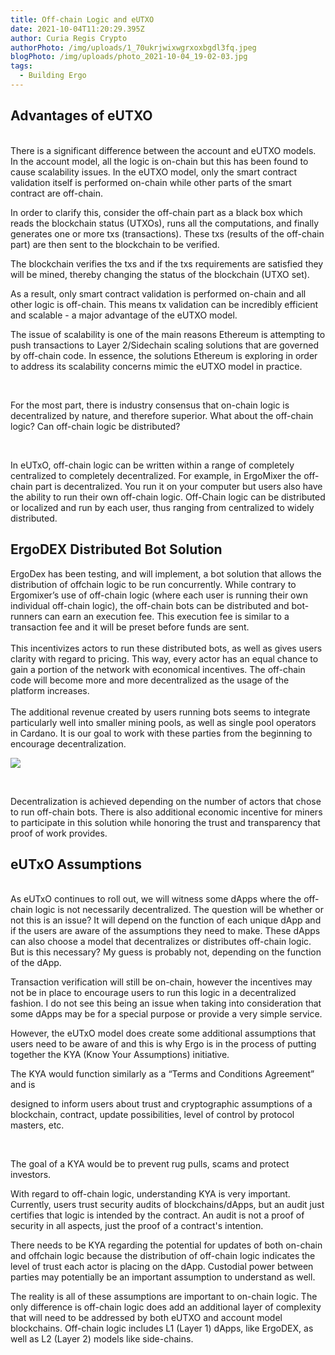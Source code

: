 ```yaml
---
title: Off-chain Logic and eUTXO
date: 2021-10-04T11:20:29.395Z
author: Curia Regis Crypto
authorPhoto: /img/uploads/1_70ukrjwixwgrxoxbgdl3fq.jpeg
blogPhoto: /img/uploads/photo_2021-10-04_19-02-03.jpg
tags:
  - Building Ergo
---
```

<!--StartFragment-->

## Advantages of eUTXO

\
There is a significant difference between the account and eUTXO models. In the account model, all the logic is on-chain but this has been found to cause scalability issues. In the eUTXO model, only the smart contract validation itself is performed on-chain while other parts of the smart contract are off-chain. 



In order to clarify this, consider the off-chain part as a black box which reads the blockchain status (UTXOs), runs all the computations, and finally generates one or more txs (transactions). These txs (results of the off-chain part) are then sent to the blockchain to be verified.



The blockchain verifies the txs and if the txs requirements are satisfied they will be mined, thereby changing the status of the blockchain (UTXO set). 



As a result, only smart contract validation is performed on-chain and all other logic is off-chain. This means tx validation can be incredibly efficient and scalable - a major advantage of the eUTXO model.



The issue of scalability is one of the main reasons Ethereum is attempting to push transactions to Layer 2/Sidechain scaling solutions that are governed by off-chain code. In essence, the solutions Ethereum is exploring in order to address its scalability concerns mimic the eUTXO model in practice.

 

For the most part, there is industry consensus that on-chain logic is decentralized by nature, and therefore superior. What about the off-chain logic? Can off-chain logic be distributed? 

 

In eUTxO, off-chain logic can be written within a range of completely centralized to completely decentralized. For example, in ErgoMixer the off-chain part is decentralized. You run it on your computer but users also have the ability to run their own off-chain logic. Off-Chain logic can be distributed or localized and run by each user, thus ranging from centralized to widely distributed. 



## ErgoDEX Distributed Bot Solution

ErgoDex has been testing, and will implement, a bot solution that allows the distribution of offchain logic to be run concurrently. While contrary to Ergomixer’s use of off-chain logic (where each user is running their own individual off-chain logic), the off-chain bots can be distributed and bot-runners can earn an execution fee. This execution fee is similar to a transaction fee and it will be preset before funds are sent.\
\
This incentivizes actors to run these distributed bots, as well as gives users clarity with regard to pricing. This way, every actor has an equal chance to gain a portion of the network with economical incentives. The off-chain code will become more and more decentralized as the usage of the platform increases.\
\
The additional revenue created by users running bots seems to integrate particularly well into smaller mining pools, as well as single pool operators in Cardano. It is our goal to work with these parties from the beginning to encourage decentralization.  



![](https://lh3.googleusercontent.com/kzEchHe0C8NMk5y-yNuouF1YbrtUi7onuve7NvzBVyWMOa6WTQ5s9Ft4T7bVJ3cbooIECSAeazqwIwmc-lO0ya6hjC5poyxwFLucTuznTX52_jwAwsbLaIfYTxDrKhLyqFTKG7bK=s0)



 



Decentralization is achieved depending on the number of actors that chose to run off-chain bots. There is also additional economic incentive for miners to participate in this solution while honoring the trust and transparency that proof of work provides. 



## eUTxO Assumptions

\
As eUTxO continues to roll out, we will witness some dApps where the off-chain logic is not necessarily decentralized. The question will be whether or not this is an issue? It will depend on the function of each unique dApp and if the users are aware of the assumptions they need to make. These dApps can also choose a model that decentralizes or distributes off-chain logic. But is this necessary? My guess is probably not, depending on the function of the dApp.



Transaction verification will still be on-chain, however the incentives may not be in place to encourage users to run this logic in a decentralized fashion. I do not see this being an issue when taking into consideration that some dApps may be for a special purpose or provide a very simple service.



However, the eUTxO model does create some additional assumptions that users need to be aware of and this is why Ergo is in the process of putting together the KYA (Know Your Assumptions) initiative.



The KYA would function similarly as a “Terms and Conditions Agreement” and is 

designed to inform users about trust and cryptographic assumptions of a blockchain, contract, update possibilities, level of control by protocol masters, etc.

 

The goal of a KYA would be to prevent rug pulls, scams and protect investors. 



With regard to off-chain logic, understanding KYA is very important. Currently, users trust security audits of blockchains/dApps, but an audit just certifies that logic is intended by the contract. An audit is not a proof of security in all aspects, just the proof of a contract's intention.



There needs to be KYA regarding the potential for updates of both on-chain and offchain logic because the distribution of off-chain logic indicates the level of trust each actor is placing on the dApp. Custodial power between parties may potentially be an important assumption to understand as well. 



The reality is all of these assumptions are important to on-chain logic. The only difference is off-chain logic does add an additional layer of complexity that will need to be addressed by both eUTXO and account model blockchains. Off-chain logic includes L1 (Layer 1) dApps, like ErgoDEX, as well as L2 (Layer 2) models like side-chains.



<!--EndFragment-->